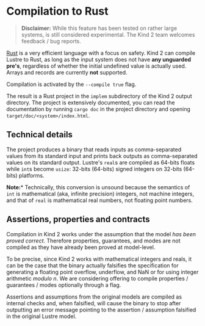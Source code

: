 # Compilation to Rust

> **Disclaimer:** While this feature has been tested on rather large systems, is 
> still considered experimental. The Kind 2 team welcomes feedback / bug reports.

[Rust](https://www.rust-lang.org/) is a very efficient language with a focus on
safety. Kind 2 can compile Lustre to Rust, as long as the input system does not
have **any unguarded pre's**, regardless of whether the initial undefined value
is actually used. Arrays and records are currently **not** supported.

Compilation is activated by the `--compile true` flag.

The result is a Rust project in the `implem` subdirectory of the Kind 2 output
directory. The project is extensively documented, you can read the
documentation by running `cargo doc` in the project directory and opening
`target/doc/<system>/index.html`.


## Technical details

The project produces a binary that reads inputs as comma-separated values from
its standard input and prints back outputs as comma-separated values on its
standard output. Lustre's `real`s are compiled as 64-bits floats while
`int`s become `usize`: 32-bits (64-bits) signed integers on 32-bits
(64-bits) platforms.

**Note:*** Technically, this conversion is unsound because the semantics of 
`int` is mathematical (aka, infinite precision) integers, not machine integers, 
and that of `real` is mathematical real numbers, not floating point numbers.

## Assertions, properties and contracts

Compilation in Kind 2 works under the assumption that the model *has been
proved correct*. Therefore properties, guarantees, and modes are not compiled
as they have already been proved at model-level.

To be precise, since Kind 2 works with mathematical integers and reals, it can 
be the case that the binary actually falsifies the specification for generating
a floating point overflow, underflow, and NaN or for using integer arithmetic 
_modulo n_. We are considering offering to compile properties / guarantees / modes 
optionally through a flag.

Assertions and assumptions from the original models are compiled as internal
checks and, when falsified, will cause the binary to stop after outputting an
error message pointing to the assertion / assumption falsified in the original
Lustre model.
